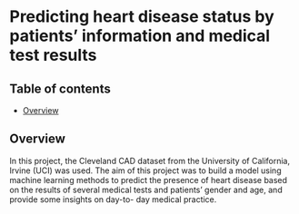 # Predicting heart disease status by patients’ information and medical test results
## Table of contents
- [Overview](#overview)
## Overview
In this project, the Cleveland CAD dataset from the University of California, Irvine (UCI) was used. The aim of this project was to build a model using machine learning methods to predict the presence of heart disease based on the results of several medical tests and patients’ gender and age, and provide some insights on day-to- day medical practice.
